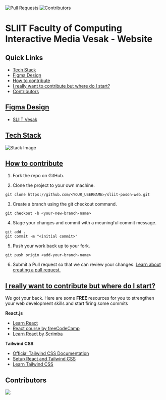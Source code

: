 ![Pull Requests](https://badgen.net/github/open-issues/ms-club-sliit/sliit-poson-web)
![Contributors](https://badgen.net/github/contributors/ms-club-sliit/sliit-poson-web)

# SLIIT Faculty of Computing Interactive Media Vesak - Website

## Quick Links
  - [Tech Stack](#tech-stack)
  - [Figma Design](#figma-design)
  - [How to contribute](#how-to-contribute)
  - [I really want to contribute but where do I start?](#i-really-want-to-contribute-but-where-do-i-start)
  - [Contributors](#contributors)

## [Figma Design](#figma-design)

- [SLIIT Vesak](https://www.figma.com/file/x3drrI3KkptOZNjbq9kixj/sliitposon?node-id=0-1&t=hA7lROMdab21HAN8-0)

## [Tech Stack](#Tech-Stack)

![Stack Image](https://user-images.githubusercontent.com/47711719/235418553-34eefd60-dd18-4dc6-a321-35f2d0c75e0f.png)

<!-- Add system architecture -->

## [How to contribute](#how-to)

1. Fork the repo on GitHub.

2. Clone the project to your own machine.

`git clone https://github.com/<YOUR_USERNAME>/sliit-poson-web.git`

3. Create a branch using the git checkout command.

`git checkout -b <your-new-branch-name>`

4. Stage your changes and commit with a meaningful commit message.

```
git add .
git commit -m "<initial commit>"
```

5. Push your work back up to your fork.

`git push origin <add-your-branch-name>`

6. Submit a Pull request so that we can review your changes. [Learn about creating a pull request.](https://docs.github.com/en/github/collaborating-with-pull-requests/proposing-changes-to-your-work-with-pull-requests/creating-a-pull-request)

## [I really want to contribute but where do I start?](#resources)

We got your back. Here are some **FREE** resources for you to strengthen your web development skills and start firing some commits

**React.js**

- [Learn React](https://react.dev/)
- [React course by freeCodeCamp](https://www.freecodecamp.org/learn/front-end-libraries/#react)
- [Learn React by Scrimba](https://scrimba.com/learn/learnreact)

**Tailwind CSS**

- [Official Tailwind CSS Documentation](https://tailwindcss.com/docs)
- [Setup React and Tailwind CSS](https://www.freecodecamp.org/news/how-to-install-tailwindcss-in-react/)
- [Learn Tailwind CSS](https://www.freecodecamp.org/news/learn-tailwind-css/)

## Contributors

<a href="https://github.com/ms-club-sliit/sliit-poson-web/graphs/contributors">
  <img src="https://contrib.rocks/image?repo=ms-club-sliit/sliit-poson-web" />
</a>

